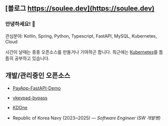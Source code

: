## [블로그 https://soulee.dev](https://soulee.dev)

### 안녕하세요! 👋

관심분야: Kotlin, Spring, Python, Typescript, FastAPI, MySQL, Kubernetes, Cloud

시간이 날때는 종종 오픈소스를 만들거나 기여하곤 합니다.
최근에는 [Kubernetes](https://github.com/soulee-dev/k8s)를 틈틈히 공부하고 있습니다.

## 개발/관리중인 오픈소스
- [PayApp-FastAPI-Demo](https://github.com/soulee-dev/PayApp-FastAPI-Demo)
- [vkeypad-bypass](https://github.com/soulee-dev/vkeypad-bypass)
- [KDOne](https://github.com/soulee-dev/KDOne)

- Republic of Korea Navy (2023~2025) — *Software Engineer (SW 개발병)*

